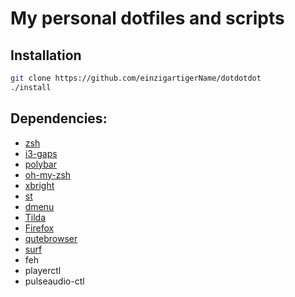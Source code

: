# My personal dotfiles and scripts

## Installation
```bash
git clone https://github.com/einzigartigerName/dotdotdot
./install
```

## Dependencies:
* [zsh](http://www.zsh.org/)
* [i3-gaps](https://github.com/Airblader/i3)
* [polybar](https://github.com/jaagr/polybar)
* [oh-my-zsh](https://github.com/robbyrussell/oh-my-zsh)
* [xbright](https://github.com/snobb/xbright)
* [st](https://st.suckless.org/)
* [dmenu](https://tools.suckless.org/dmenu/)
* [Tilda](https://github.com/lanoxx/tilda)
* [Firefox](https://www.mozilla.org/en-US/firefox/new/)
* [qutebrowser](https://qutebrowser.org/)
* [surf](https://surf.suckless.org/)
* feh
* playerctl
* pulseaudio-ctl